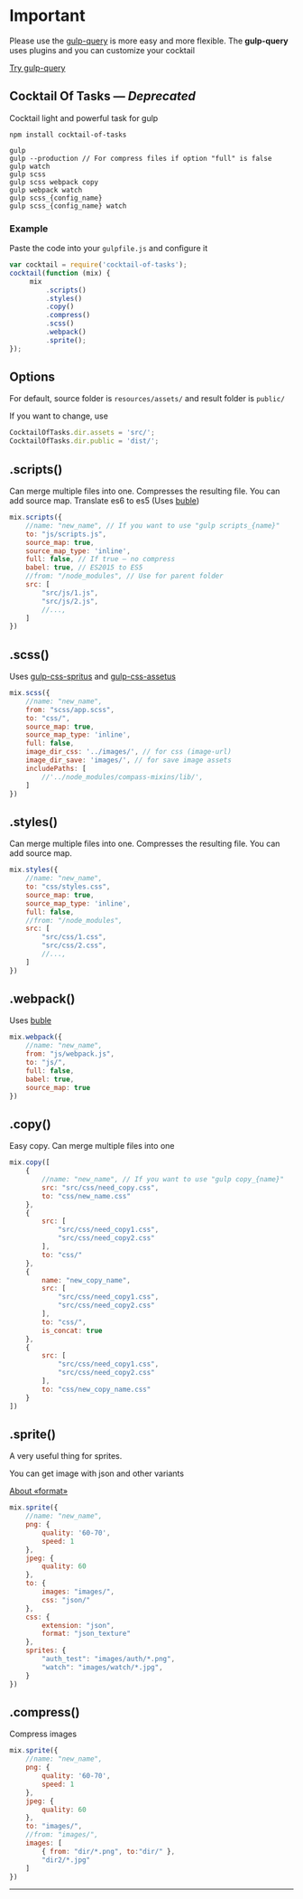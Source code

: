 # Important
Please use the [gulp-query](https://www.npmjs.com/package/gulp-query) is more easy and more flexible.
The **gulp-query** uses plugins and you can customize your cocktail

[Try gulp-query](https://www.npmjs.com/package/gulp-query)

## Cocktail Of Tasks — *Deprecated* 

Cocktail light and powerful task for gulp 

```
npm install cocktail-of-tasks
```

```
gulp
gulp --production // For compress files if option "full" is false
gulp watch
gulp scss
gulp scss webpack copy
gulp webpack watch
gulp scss_{config_name}
gulp scss_{config_name} watch
```

### Example
Paste the code into your `gulpfile.js` and configure it
```javascript
var cocktail = require('cocktail-of-tasks');
cocktail(function (mix) {
	 mix
		 .scripts()
		 .styles()
		 .copy()
		 .compress()
		 .scss()
		 .webpack()
		 .sprite();
});
```

## Options

For default, source folder is `resources/assets/` and result folder is `public/`

If you want to change, use
```javascript
CocktailOfTasks.dir.assets = 'src/';
CocktailOfTasks.dir.public = 'dist/';
```

## .scripts()
Can merge multiple files into one. Compresses the resulting file.
You can add source map.
Translate es6 to es5 (Uses [buble](https://www.npmjs.com/package/buble))

```javascript
mix.scripts({
	//name: "new_name", // If you want to use "gulp scripts_{name}"
	to: "js/scripts.js",
	source_map: true, 
	source_map_type: 'inline',
	full: false, // If true — no compress
	babel: true, // ES2015 to ES5
	//from: "/node_modules", // Use for parent folder
	src: [
		"src/js/1.js",
		"src/js/2.js",
		//...,
	]
})
```

## .scss()

Uses [gulp-css-spritus](https://github.com/nurieff/gulp-css-spritus) and 
[gulp-css-assetus](https://github.com/nurieff/gulp-css-assetus)

```javascript
mix.scss({
	//name: "new_name",
	from: "scss/app.scss",
	to: "css/",
	source_map: true,
	source_map_type: 'inline',
	full: false,
	image_dir_css: '../images/', // for css (image-url)
	image_dir_save: 'images/', // for save image assets
	includePaths: [
		//'../node_modules/compass-mixins/lib/',
	]
})
```

## .styles()

Can merge multiple files into one. Compresses the resulting file.
You can add source map.

```javascript
mix.styles({
	//name: "new_name",
	to: "css/styles.css",
	source_map: true,
	source_map_type: 'inline',
	full: false,
	//from: "/node_modules",
	src: [
		"src/css/1.css",
		"src/css/2.css",
		//...,
	]
})
```

## .webpack()

Uses [buble](https://www.npmjs.com/package/buble)

```javascript
mix.webpack({
	//name: "new_name",
	from: "js/webpack.js",
	to: "js/",
	full: false,
	babel: true,
	source_map: true
})
```

## .copy()

Easy copy. Can merge multiple files into one

```javascript
mix.copy([
	{
		//name: "new_name", // If you want to use "gulp copy_{name}"
		src: "src/css/need_copy.css",
		to: "css/new_name.css"
	},
	{
		src: [
			"src/css/need_copy1.css",
			"src/css/need_copy2.css"
		],
		to: "css/"
	},
	{
		name: "new_copy_name",
		src: [
			"src/css/need_copy1.css",
			"src/css/need_copy2.css"
		],
		to: "css/",
		is_concat: true
	},
	{
		src: [
			"src/css/need_copy1.css",
			"src/css/need_copy2.css"
		],
		to: "css/new_copy_name.css"
	}
])
```

## .sprite()
A very useful thing for sprites.

You can get image with json and other variants 

[About «format»](https://github.com/twolfson/spritesheet-templates#templates)
```javascript
mix.sprite({
	//name: "new_name",
	png: {
		quality: '60-70',
		speed: 1
	},
	jpeg: {
		quality: 60
	},
	to: {
		images: "images/",
		css: "json/"
	},
	css: {
		extension: "json",
		format: "json_texture"
	},
	sprites: {
		"auth_test": "images/auth/*.png",
		"watch": "images/watch/*.jpg",
	}
})
```

## .compress()

Compress images

```javascript
mix.sprite({
	//name: "new_name",
	png: {
		quality: '60-70',
		speed: 1
	},
	jpeg: {
		quality: 60
	},
	to: "images/",
	//from: "images/",
	images: [
		{ from: "dir/*.png", to:"dir/" },
		"dir2/*.jpg"
	]
})
```
***